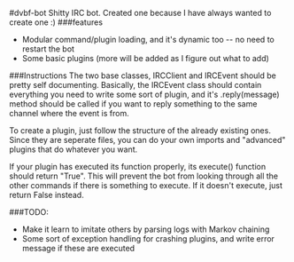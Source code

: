 #dvbf-bot
Shitty IRC bot. Created one because I have always wanted to create one :)
###features
  - Modular command/plugin loading, and it's dynamic too -- no need to restart the bot
  - Some basic plugins (more will be added as I figure out what to add)

###Instructions
The two base classes, IRCClient and IRCEvent should be pretty self documenting. Basically, the IRCEvent class should contain everything you need to write some sort of plugin, and it's .reply(message) method should be called if you want to reply something to the same channel where the event is from.

To create a plugin, just follow the structure of the already existing ones. Since they are seperate files, you can do your own imports and "advanced" plugins that do whatever you want.

If your plugin has executed its function properly, its execute() function should return "True". This will prevent the bot from looking through all the other commands if there is something to execute. If it doesn't execute, just return False instead.

###TODO: 
  - Make it learn to imitate others by parsing logs with Markov chaining
  - Some sort of exception handling for crashing plugins, and write error message if these are executed
